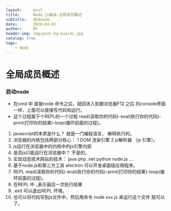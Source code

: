```yaml
---
layout:     post
title:      Node.js基础-全局成员概述
subtitle:   启动node
date:       2020-04-02
author:     BY
header-img: img/post-bg-kuaidi.jpg
catalog: true
tags:
    - Node
---
```

# 全局成员概述

### 启动node

- 在cmd 中 直接node 命令之后，就回进入到跟浏览器F12 之后  的console界面一样，上面可以直接写代码和运行。
- 这个过程属于个REPL的一个过程  read(读取你的代码)-eval(执行你的代码)-print(打印你的结果)-loop(循环前面的过程)。


1. javascript的本质是什么？ 就是一门编程语言， 解释执行的。
2. 浏览器的内核包括两部分核心： 1 DOM 渲染引擎    2 js解析器  （js 引擎）。
3. js运行在浏览器中的内核中的js引擎内部
4. 是否js只能运行在浏览器中？ 不是的。
5. 实现动态技术网站的技术： java  php .net python  node.js  ....
6. 基于node.js和第三方工具 electron 可以开发桌面级应用程序。
7. REPL read(读取你的代码)-eval(执行你的代码)-print(打印你的结果)-loop(循环前面的过程)。
8. 在REPL 中 _表示最后一次执行结果
9. .exit 可以退出REPL 环境。
10. 也可以将代码写到js文件中，然后用命令 node  xxx.js   来运行这个文件 就可以了。